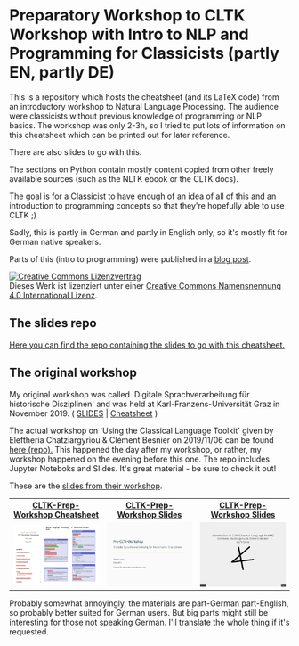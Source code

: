 # Preparatory Workshop to CLTK Workshop with Intro to NLP and Programming for Classicists (partly EN, partly DE)

This is a repository which hosts the cheatsheet (and its LaTeX code) from an introductory workshop 
to Natural Language Processing. The audience were classicists without previous knowledge of programming or NLP basics. 
The workshop was only 2-3h, so I tried to put lots of information on this cheatsheet which can be printed out 
for later reference. 

There are also slides to go with this. 

The sections on Python contain mostly content copied from other freely available sources 
(such as the NLTK ebook or the CLTK docs). 

The goal is for a Classicist to have enough of an idea of all of this and 
an introduction to programming concepts so that they're hopefully able to use CLTK ;)


Sadly, this is partly in German and partly in English only, so it's mostly fit for German native speakers.

Parts of this (intro to programming) were published in a [blog post](https://latex-ninja.com/2019/10/30/a-short-intro-to-the-key-concepts-of-computer-programming/).


<a rel="license" href="http://creativecommons.org/licenses/by/4.0/"><img alt="Creative Commons Lizenzvertrag" style="border-width:0" src="https://i.creativecommons.org/l/by/4.0/88x31.png" /></a><br />Dieses Werk ist lizenziert unter einer <a rel="license" href="http://creativecommons.org/licenses/by/4.0/">Creative Commons Namensnennung 4.0 International Lizenz</a>.

## The slides repo
[Here you can find the repo containing the slides to go with this cheatsheet.](https://github.com/sarahalang/cltk-prep-intro-SLIDES)

## The original workshop
My original workshop was called 'Digitale Sprachverarbeitung für historische Disziplinen' and was held at Karl-Franzens-Universität Graz in November 2019. 
( [SLIDES](https://github.com/sarahalang/cltk-prep-intro-SLIDES) | [Cheatsheet](https://github.com/sarahalang/cltk-preparatory-intro-to-nlp) )

The actual workshop on 'Using the Classical Language Toolkit' given by Eleftheria Chatziargyriou & Clément Besnier on 2019/11/06 
can be found [here (repo).](https://github.com/clemsciences/cltk-2019-graz) This happened the day after my workshop, or rather, my workshop happened on the evening before this one. The repo includes Jupyter Noteboks and Slides. It's great material - be sure to check it out!

These are the [slides from their workshop](https://github.com/clemsciences/cltk-2019-graz/blob/master/graz_presentation_06112019.pdf).

<table width="100%" margin-left="auto" margin-right="auto">
	<tr>
		<th>
    <a href="https://github.com/sarahalang/cltk-preparatory-intro-to-nlp/">CLTK-Prep-Workshop Cheatsheet</a>
    </th>
		<th>
      <a href="https://github.com/sarahalang/cltk-prep-intro-SLIDES/">CLTK-Prep-Workshop Slides</a>
    </th>
    <th> <a href="https://github.com/clemsciences/cltk-2019-graz/blob/master/graz_presentation_06112019.pdf">CLTK-Prep-Workshop Slides</a>
		</th>
	</tr>
	<tr>
		<td width="33%">
			<a href="https://github.com/sarahalang/cltk-preparatory-intro-to-nlp/">
			<img src="https://github.com/sarahalang/cltk-preparatory-intro-to-nlp/blob/master/preview-cltk-cheatsheet.png" 
			     alt="Preview CLTK-Prep-Workshop Cheatsheet" /></a>
		</td>
		<td width="33%">
			<a href="https://github.com/sarahalang/cltk-prep-intro-SLIDES/">
			<img src="https://github.com/sarahalang/cltk-prep-intro-SLIDES/blob/master/preview-pre-cltk-slides.png" 
			     alt="Preview CLTK-Prep-Workshop Slides" /></a>
		</td>
    		<td width="33%">
          <a href="https://github.com/clemsciences/cltk-2019-graz/">
			<img src="https://github.com/sarahalang/teaching-materials/blob/master/preview-cltk-slides.png" 
				alt="Preview CLTK slides" />
			</a>
		</td>
	</tr>
</table>

Probably somewhat annoyingly, the materials are part-German part-English, so probably better suited for German users. But big parts might still be interesting for those not speaking German. I'll translate the whole thing if it's requested.
